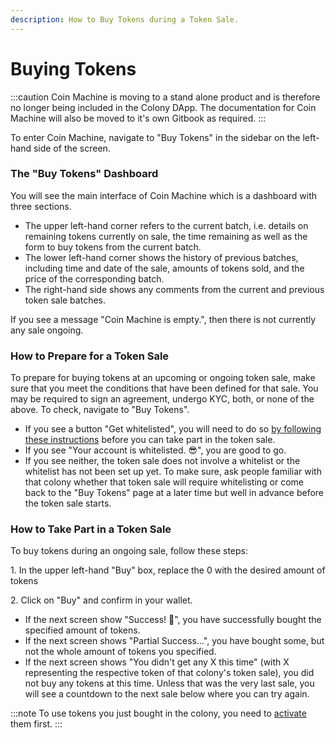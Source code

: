 ```yaml
---
description: How to Buy Tokens during a Token Sale.
---
```


# Buying Tokens

:::caution
Coin Machine is moving to a stand alone product and is therefore no longer being included in the Colony DApp. The documentation for Coin Machine will also be moved to it's own Gitbook as required.
:::

To enter Coin Machine, navigate to "Buy Tokens" in the sidebar on the left-hand side of the screen.&#x20;

### The "Buy Tokens" Dashboard

You will see the main interface of Coin Machine which is a dashboard with three sections.&#x20;

* The upper left-hand corner refers to the current batch, i.e. details on remaining tokens currently on sale, the time remaining as well as the form to buy tokens from the current batch.&#x20;
* The lower left-hand corner shows the history of previous batches, including time and date of the sale, amounts of tokens sold, and the price of the corresponding batch.&#x20;
* The right-hand side shows any comments from the current and previous token sale batches.

If you see a message "Coin Machine is empty.", then there is not currently any sale ongoing.

### How to Prepare for a Token Sale

To prepare for buying tokens at an upcoming or ongoing token sale, make sure that you meet the conditions that have been defined for that sale. You may be required to sign an agreement, undergo KYC, both, or none of the above. To check, navigate to "Buy Tokens".

* If you see a button "Get whitelisted", you will need to do so [by following these instructions](https://colony.gitbook.io/colony/extensions/whitelist) before you can take part in the token sale.
* If you see "Your account is whitelisted. 😎", you are good to go.
* If you see neither, the token sale does not involve a whitelist or the whitelist has not been set up yet. To make sure, ask people familiar with that colony whether that token sale will require whitelisting or come back to the "Buy Tokens" page at a later time but well in advance before the token sale starts.

### How to Take Part in a Token Sale

To buy tokens during an ongoing sale, follow these steps:

1\. In the upper left-hand "Buy" box, replace the 0 with the desired amount of tokens

2\. Click on "Buy" and confirm in your wallet.&#x20;

* If the next screen show "Success! 🎉", you have successfully bought the specified amount of tokens.
* If the next screen shows "Partial Success...", you have bought some, but not the whole amount of tokens you specified.
* If the next screen shows "You didn't get any X this time" (with X representing the respective token of that colony's token sale), you did not buy any tokens at this time. Unless that was the very last sale, you will see a countdown to the next sale below where you can try again.&#x20;

:::note
To use tokens you just bought in the colony, you need to [activate](../managing-funds/token-activation.md) them first.
:::

